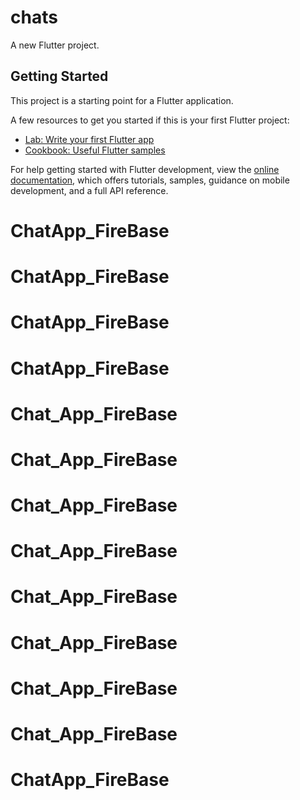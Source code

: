 # chats

A new Flutter project.

## Getting Started

This project is a starting point for a Flutter application.

A few resources to get you started if this is your first Flutter project:

- [Lab: Write your first Flutter app](https://docs.flutter.dev/get-started/codelab)
- [Cookbook: Useful Flutter samples](https://docs.flutter.dev/cookbook)

For help getting started with Flutter development, view the
[online documentation](https://docs.flutter.dev/), which offers tutorials,
samples, guidance on mobile development, and a full API reference.
# ChatApp_FireBase
# ChatApp_FireBase
# ChatApp_FireBase
# ChatApp_FireBase
# Chat_App_FireBase
# Chat_App_FireBase
# Chat_App_FireBase
# Chat_App_FireBase
# Chat_App_FireBase
# Chat_App_FireBase
# Chat_App_FireBase
# Chat_App_FireBase
# ChatApp_FireBase
